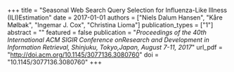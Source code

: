 +++
title = "Seasonal Web Search Query Selection for Influenza-Like Illness (ILI)Estimation"
date = 2017-01-01
authors = ["Niels Dalum Hansen", "Kåre Mølbak", "Ingemar J. Cox", "Christina Lioma"]
publication_types = ["1"]
abstract = ""
featured = false
publication = "*Proceedings of the 40th International ACM SIGIR Conference onResearch and Development in Information Retrieval, Shinjuku, Tokyo,Japan, August 7-11, 2017*"
url_pdf = "http://doi.acm.org/10.1145/3077136.3080760"
doi = "10.1145/3077136.3080760"
+++

